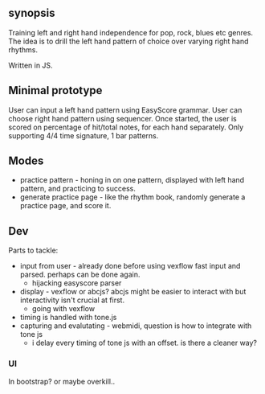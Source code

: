 ## synopsis

Training left and right hand independence for pop, rock, blues etc genres. The idea is to drill the left hand pattern of choice over varying right hand rhythms.

Written in JS.


## Minimal prototype
User can input a left hand pattern using EasyScore grammar. User can choose right hand pattern using sequencer.
Once started, the user is scored on percentage of hit/total notes, for each hand separately.
Only supporting 4/4 time signature, 1 bar patterns.

## Modes
- practice pattern - honing in on one pattern, displayed with left hand pattern, and practicing to success.
- generate practice page - like the rhythm book, randomly generate a practice page, and score it.

## Dev

Parts to tackle:
- input from user - already done before using vexflow fast input and parsed. perhaps can be done again.
  - hijacking easyscore parser
- display - vexflow or abcjs? abcjs might be easier to interact with but interactivity isn't crucial at first.
  - going with vexflow
- timing is handled with tone.js
- capturing and evalutating - webmidi, question is how to integrate with tone js
  - i delay every timing of tone js with an offset. is there a cleaner way?

### UI
In bootstrap? or maybe overkill..